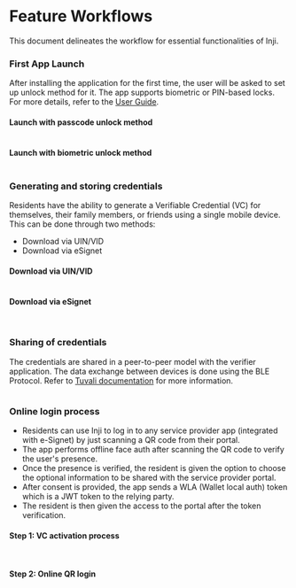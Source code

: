 # Feature Workflows

This document delineates the workflow for essential functionalities of Inji.

### First App Launch

After installing the application for the first time, the user will be asked to set up unlock method for it. The app supports biometric or PIN-based locks. For more details, refer to the [User Guide](https://docs.mosip.io/1.2.0/modules/mobile-application/inji-mobile-app-beta).

#### Launch with passcode unlock method

<figure><img src="../.gitbook/assets/inji_first_launch_with_passcode.png" alt=""><figcaption></figcaption></figure>

#### Launch with biometric unlock method

<figure><img src="../.gitbook/assets/inji_first_launch_with_biometric.png" alt=""><figcaption></figcaption></figure>

### Generating and storing credentials

Residents have the ability to generate a Verifiable Credential (VC) for themselves, their family members, or friends using a single mobile device. This can be done through two methods:

* Download via UIN/VID
* Download via eSignet

#### Download via UIN/VID

<figure><img src="../.gitbook/assets/download_via_uin_vid.png" alt=""><figcaption></figcaption></figure>

#### Download via eSignet

<div>

<img src="_images/download_via_esignet.png" alt="">

 

<figure><img src="../.gitbook/assets/download_via_esignet.png" alt=""><figcaption></figcaption></figure>

</div>

### Sharing of credentials

The credentials are shared in a peer-to-peer model with the verifier application. The data exchange between devices is done using the BLE Protocol. Refer to [Tuvali documentation](https://docs.mosip.io/inji/tuvali) for more information.

<figure><img src="../.gitbook/assets/vc_share.png" alt=""><figcaption></figcaption></figure>

### Online login process

* Residents can use Inji to log in to any service provider app (integrated with e-Signet) by just scanning a QR code from their portal.
* The app performs offline face auth after scanning the QR code to verify the user's presence.
* Once the presence is verified, the resident is given the option to choose the optional information to be shared with the service provider portal.
* After consent is provided, the app sends a WLA (Wallet local auth) token which is a JWT token to the relying party.
* The resident is then given the access to the portal after the token verification.

#### Step 1: VC activation process

<div>

<img src="_images/vc_activation.png" alt="">

 

<figure><img src="../.gitbook/assets/vc_activation.png" alt=""><figcaption></figcaption></figure>

</div>

#### Step 2: Online QR login

<figure><img src="../.gitbook/assets/online_qr_login.png" alt=""><figcaption></figcaption></figure>
